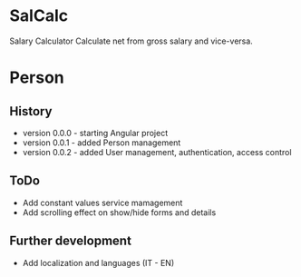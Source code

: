 # SalCalc
Salary Calculator
Calculate net from gross salary and vice-versa. 

# Person


## History
- version 0.0.0 - starting Angular project
- version 0.0.1 - added Person management
- version 0.0.2 - added User management, authentication, access control

## ToDo
- Add constant values service mamagement
- Add scrolling effect on show/hide forms and details

## Further development
- Add localization and languages (IT - EN)
